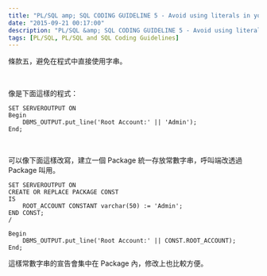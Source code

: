 ```yaml
---
title: "PL/SQL amp; SQL CODING GUIDELINE 5 - Avoid using literals in your code"
date: "2015-09-21 00:17:00"
description: "PL/SQL &amp; SQL CODING GUIDELINE 5 - Avoid using literals in your code"
tags: [PL/SQL, PL/SQL and SQL Coding Guidelines]
---
```



條款五，避免在程式中直接使用字串。  

<!-- More -->

<br/>


像是下面這樣的程式：

```psql
SET SERVEROUTPUT ON
Begin
    DBMS_OUTPUT.put_line('Root Account:' || 'Admin');
End;
```

<br/>


可以像下面這樣改寫，建立一個 Package 統一存放常數字串，呼叫端改透過 Package 叫用。  

```psql
SET SERVEROUTPUT ON
CREATE OR REPLACE PACKAGE CONST
IS
    ROOT_ACCOUNT CONSTANT varchar(50) := 'Admin';
END CONST;
/

Begin
    DBMS_OUTPUT.put_line('Root Account:' || CONST.ROOT_ACCOUNT);
End;
```

這樣常數字串的宣告會集中在 Package 內，修改上也比較方便。  
